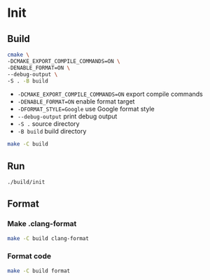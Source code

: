 # Init

## Build

```bash
cmake \
-DCMAKE_EXPORT_COMPILE_COMMANDS=ON \
-DENABLE_FORMAT=ON \
--debug-output \
-S . -B build
```

- `-DCMAKE_EXPORT_COMPILE_COMMANDS=ON` export compile commands
- `-DENABLE_FORMAT=ON` enable format target
- `-DFORMAT_STYLE=Google` use Google format style
- `--debug-output` print debug output
- `-S .` source directory
- `-B build` build directory

```bash
make -C build
```

## Run

```bash
./build/init
```

## Format

### Make .clang-format

```bash
make -C build clang-format
```

### Format code

```bash
make -C build format
```


